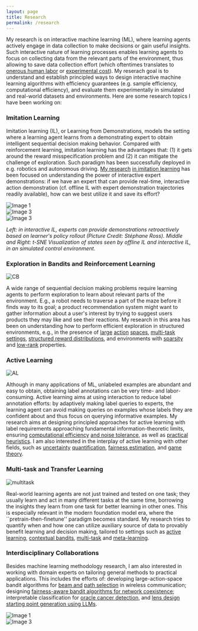 ```yaml
---
layout: page
title: Research
permalink: /research
---
```


My research is on interactive machine learning (ML), where learning agents actively engage in data collection to make decisions or gain useful insights. Such interactive nature of learning processes enables learning agents to focus on collecting data from the relevant parts of the environment, thus allowing to save data collection effort (which oftentimes translates to [onerous human labor](https://www.noemamag.com/the-exploited-labor-behind-artificial-intelligence/) or [experimental cost](https://realworldml.github.io/)). My reserach goal is to understand and establish principled ways to design interactive machine learning algorithms with efficiency guarantees (e.g. sample efficiency, computational efficiency), and evaluate them experimentally in simulated and real-world datasets and environments. Here are some research topics I have been working on: 

### Imitation Learning

Imitation learning (IL), or Learning from Demonstrations, models the setting where a learning agent learns from a demonstrating expert to obtain intelligent sequential decision making behavior. Compared with reinforcement learning, imitation learning has the advantages that: (1) it gets around the reward misspecification problem and (2) it can mitigate the challenge 
of exploration. Such paradigm has been successfully deployed in e.g. robotics and autonomous driving. [My research](https://arxiv.org/abs/2312.16860) [in imitation learning](https://arxiv.org/abs/2209.12868) has been focused on understanding the power of interactive expert demonstrations: if we have an expert that can provide real-time, interactive action demonstration (cf. offline IL with expert demonstration trajectories readily available), how can we best utilize it and save its effort? 

<div class="grid-container">
    <!-- First Column -->
    <div class="column">
        <img src="images/IL_RB.png" alt="Image 1">
    </div>
    <!-- Second Column -->
    <div class="column">
        <img src="images/Walker_bc_1_tsne.png" alt="Image 3">
    </div>
    <!-- Third Column -->
    <div class="column">
        <img src="images/Walker_logger_25_tsne.png" alt="Image 3">
    </div>
</div>

*Left: in interactive IL, experts can provide demonstrations retroactively based on learner's policy rollout (Picture Credit: Stéphane Ross). Middle and Right: t-SNE Visualization of states seen by offline IL and interactive IL, in an simulated control environment.*


### Exploration in Bandits and Reinforcement Learning

<div class="grid-container" width=300 align="left">
    <!-- First Column -->
    <div class="column">
    <img src="images/cb_illustration.png" alt="CB">
    </div>
</div>

A wide range of sequential decision making problems require learning agents to perform exploration to learn about relevant parts of the environment. E.g., a robot needs to traverse a part of the maze before it finds way to its goal; a product recommendation system might want to gather information about a user's interest by trying to suggest users products they may 
like and see their reactions. My research in this area has been on understanding how to perform efficient exploration in structured environments, e.g., in the presence of [large](https://arxiv.org/abs/1902.01520) [action](https://arxiv.org/abs/2006.06040) [spaces](https://link.springer.com/chapter/10.1007/978-3-031-26412-2_17), [multi-task](https://arxiv.org/abs/2010.15390) [settings](https://arxiv.org/abs/2107.08622), [structured reward distributions](https://arxiv.org/abs/2304.14989), and environments with [sparsity](https://arxiv.org/abs/2210.15345) and [low-rank](https://arxiv.org/abs/2402.11156) properties. 

### Active Learning

<div class="grid-container" width=300 align="left">
    <!-- First Column -->
    <div class="column">
    <img src="images/AL.png" alt="AL">
    </div>
</div>

Although in many applications of ML, unlabeled examples are abundant and easy to obtain, obtaining label annotations can be very time- and labor-consuming. Active learning aims at using interaction to reduce label annotation efforts: by adaptively making label queries to experts, the learning agent can avoid making queries on examples whose labels they are confident about and thus focus on querying informative examples. My research aims at designing principled approaches for active learning with label requirements approaching fundamental information-theoretic limits, ensuring [computational efficiency](https://arxiv.org/abs/2102.05312) [and noise tolerance](https://arxiv.org/abs/2002.04840), as well as [practical heuristics](https://arxiv.org/abs/1906.03671). I am also interested in the interplay of active learning with other fields, such as [uncertainty](papers/easydata_crp.pdf) [quantification](https://arxiv.org/abs/1407.2657), [fairness estimation](https://arxiv.org/abs/2206.08450), and [game theory](https://openreview.net/forum?id=s5hSp7EdL3). 



### Multi-task and Transfer Learning

<div class="grid-container" width=380 align="left">
    <!-- First Column -->
    <div class="column">
    <img src="images/multitask.png" alt="multitask">
    </div>
</div>

Real-world learning agents are not just trained and tested on one task; they usually learn and act in many different tasks at the same time, borrowing the insights they learn from one task for better learning in other ones. This is especially relevant in the modern foundation model era, where the ``pretrain-then-finetune'' paradigm becomes standard. My research tries to quantify when and how one can utilize auxiliary source of data to provably benefit learning and decision making, tailored to settings such as [active learning](https://arxiv.org/abs/1510.02847), [contextual bandits](https://arxiv.org/abs/1901.00301), [multi-task](https://arxiv.org/abs/2206.08556) and [meta-learning](https://openreview.net/forum?id=2kZMtdjzSV).  


### Interdisciplinary Collaborations

Besides machine learning methodology research, I am also interested in working with domain experts on tailoring general methods to practical applications. This includes the efforts of: developing large-action-space bandit algorithms for [beam and](https://link.springer.com/chapter/10.1007/978-3-031-26412-2_17) [path selection](http://wiser.arizona.edu/papers/zhao-mass2024-tech-report.pdf) in wireless communication; designing [fairness-aware bandit algorithms for network coexistence](https://ieeexplore.ieee.org/abstract/document/10579843/); interpretable classification for [oracle cancer detection](https://www.mdpi.com/2072-6694/15/5/1421), and [lens design starting point generation using LLMs](https://repository.arizona.edu/handle/10150/675276?show=full). 

<div class="grid-container">
    <!-- First Column -->
    <div class="column" width=400>
        <img src="images/beam_selection.jpg" alt="Image 1">
    </div>
    <!-- Second Column -->
    <div class="column" width=500>
        <img src="images/lens_design.png" alt="Image 3">
    </div>
</div>

